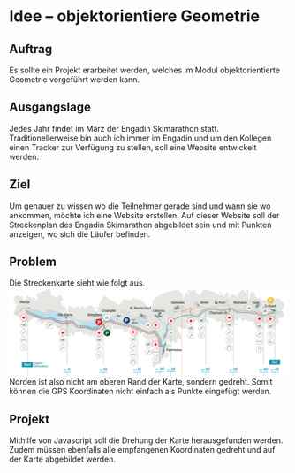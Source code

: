 # Idee – objektorientiere Geometrie
## Auftrag
Es sollte ein Projekt erarbeitet werden, welches im Modul objektorientierte Geometrie vorgeführt werden kann.

## Ausgangslage
Jedes Jahr findet im März der Engadin Skimarathon statt. Traditionellerweise bin auch ich immer im Engadin und um den Kollegen einen Tracker zur Verfügung zu stellen, soll eine Website entwickelt werden.

## Ziel
Um genauer zu wissen wo die Teilnehmer gerade sind und wann sie wo ankommen, möchte ich eine Website erstellen. Auf dieser Website soll der Streckenplan des Engadin Skimarathon abgebildet sein und mit Punkten anzeigen, wo sich die Läufer befinden.

## Problem
Die Streckenkarte sieht wie folgt aus. 
![Streckenplan](map.gif)
Norden ist also nicht am oberen Rand der Karte, sondern gedreht. Somit können die GPS Koordinaten nicht einfach als Punkte eingefügt werden.

## Projekt
Mithilfe von Javascript soll die Drehung der Karte herausgefunden werden. Zudem müssen ebenfalls alle empfangenen Koordinaten gedreht und auf der Karte abgebildet werden.

